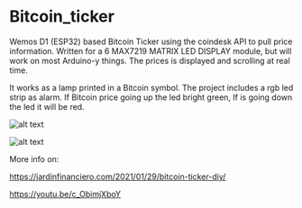 # Bitcoin_ticker
Wemos D1 (ESP32) based Bitcoin Ticker using the coindesk API to pull price information.
Written for a 6 MAX7219 MATRIX LED DISPLAY module, but will work on most Arduino-y things. The prices is displayed and scrolling at real time.

It works as a lamp printed in a Bitcoin symbol. The project includes a rgb led strip as alarm. If Bitcoin price going up the led bright green, If is going down the led it will be red.



![alt text](https://user-images.githubusercontent.com/78655460/107124539-d3118c80-68a4-11eb-8ca6-3c025bbbba9a.png)




![alt text](https://user-images.githubusercontent.com/78655460/107124676-972af700-68a5-11eb-9eac-8737c0e05b0e.jpg)



More info on:

https://jardinfinanciero.com/2021/01/29/bitcoin-ticker-diy/

https://youtu.be/c_ObimjXboY

